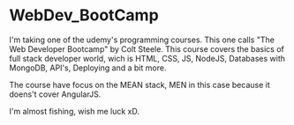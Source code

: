# WebDev_BootCamp

I'm taking one of the udemy's programming courses. This one calls "The Web Developer Bootcamp" by Colt Steele.
This course covers the basics of full stack developer world, wich is HTML, CSS, JS, NodeJS, Databases with MongoDB, API's,
Deploying and a bit more. 

The course have focus on the MEAN stack, MEN in this case because it doens't cover AngularJS.

I'm almost fishing, wish me luck xD.
